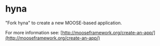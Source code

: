 hyna
=====

"Fork hyna" to create a new MOOSE-based application.

For more information see: [http://mooseframework.org/create-an-app/](http://mooseframework.org/create-an-app/)
